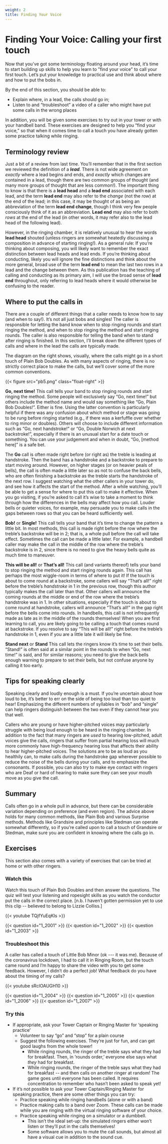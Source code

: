 ```yaml
---
weight: 2
title: Finding Your Voice 
---
```


# Finding Your Voice: Calling your first touch

Now that you’ve got some terminology floating around your head, it’s time to start building up skills to help you learn to "find your voice" to call your first touch. Let’s put your knowledge to practical use and think about where and how to put the bobs in. 

By the end of this section, you should be able to:

*   Explain where, in a lead, the calls should go in;
*   Listen to and “troubleshoot” a video of a caller who might have put some calls in the wrong places

In addition, you will be given some exercises to try out in your tower or with your handbell band. These exercises are designed to help you “find your voice,” so that when it comes time to call a touch you have already gotten some practice talking while ringing.

## Terminology review

Just a bit of a review from last time. You’ll remember that in the first section we reviewed the definition of a **_lead_**. There is not wide agreement on _exactly_ where a lead begins and ends, and _exactly_ which changes are contained in a lead, though there are two common groups of thought (and many more groups of thought that are less common!). The important thing to know is that there is a **lead head** and a **lead end** associated with each lead, and the term **lead end** may also refer to the _change_ (not the _row_) at the end of the lead; in this case, it may be thought of as being an abbreviation of the term **lead end change**, though I think very few people consciously think of it as an abbreviation. **Lead end** may also refer to both _rows_ at the end of the lead (in other words, it may refer also to the lead head of the following lead). 

However, in the ringing chamber, it is relatively unusual to hear the words **lead head** shouted (unless ringers are somewhat heatedly discussing a composition in advance of starting ringing!). As a general rule: If you’re thinking about composing, you will likely want to remember the exact distinction between lead heads and lead ends. If you’re thinking about conducting, likely you will ignore the fine distinctions and think about the more general, broad use of the term **lead end** to mean the last two rows in a lead and the change between them. As this publication has the teaching of calling and conducting as its primary aim, I will use the broad sense of **lead end** throughout, only referring to lead heads where it would otherwise be confusing to the reader.

## Where to put the calls in

There are a couple of different things that a caller needs to know how to say (and when to say!). It’s not all just bobs and singles! The caller is responsible for letting the band know when to stop ringing rounds and start ringing the method, and when to stop ringing the method and start ringing rounds. The caller is also responsible for telling the band when to stand after ringing is finished. In this section, I’ll break down the different types of calls and where in the lead the calls are typically made.

The diagram on the right shows, visually, where the calls might go in a short touch of Plain Bob Doubles. As with many aspects of ringing, there is no strictly correct place to make the calls, but we’ll cover some of the more common conventions.

{{< figure src="pb5.png" class="float-right" >}}

**Go, next time!** This call tells your band to stop ringing rounds and start ringing the method. Some people will exclusively say “Go, next time!” but others include the method name and would say something like “Go, Plain Bob Doubles!”. Either is fine. Using the latter convention is particularly helpful if there was any confusion about which method or stage was going to be rung before ringing started (e.g., if there was a kerfuffle over whether to ring minor or doubles). Others will choose to include different information such as “Go, next handstroke!” or “Go, Double Norwich at next backstroke!”, especially if there is an unusual start for a date touch or something. You can use your judgement and when in doubt, “Go, [method here]” is a safe bet. 

The **Go** call is often made right before (or right as) the treble is leading at handstroke. Then the band has a handstroke and a backstroke to prepare to start moving around. However, on higher stages (or on heavier peals of bells), the call is often made a little later so as not to confuse the back bells, who are often finishing a backstroke as the treble starts the handstroke of the next row. I suggest watching what the other callers in your tower do, and see how it affects the start of the method. After a while watching, you’ll be able to get a sense for where to put this call to make it effective. When you go visiting, if you’re asked to call it’s wise to take a moment to think through how the differences in the bells may affect how you call. Louder bells or quieter voices, for example, may persuade you to make calls in the gaps between rows so that you can be heard sufficiently well.

**Bob!** or **Single!** This call tells your band that it’s time to change the pattern a little bit. In most methods, this call is made right before the row where the treble’s backstroke will be in 2; that is, a whole pull before the call will take effect. Sometimes the call can be made a little later. For example, a handbell caller may make the call in the middle of the row where the treble’s backstroke is in 2, since there is no need to give the heavy bells quite as much time to maneuver.

**This will be all!** or **That’s all!** This call (and variants thereof) tells your band to stop ringing the method and start ringing rounds again. This call has perhaps the most wiggle-room in terms of where to put it! If the touch is about to come round at a backstroke, some callers will say “That’s all!” right before the treble’s _handstroke_ in 1 in the previous row, though this author typically makes the call later than that. Other callers will announce the coming rounds at the middle or end of the row where the treble’s handstroke was in 1. In other situations, especially if the touch is about to come round at handstroke, callers will announce “That’s all!” in the gap right before the bells come into rounds. In handbells, this call is not infrequently made as late as in the middle of the rounds themselves! When you are first learning to call, you are likely going to be calling a touch that comes round at backstroke. If you resolve to say “This will be all!” right before the treble’s handstroke in 1, even if you are a little late it will likely be fine. 

**Stand next** or **Stand** This call lets the ringers know it’s time to set their bells. “Stand!” is often said at a similar point in the rounds to when “Go, next time!” is said, and for similar reasons; you need to give the back bells enough warning to prepare to set their bells, but not confuse anyone by calling it too early. 

## Tips for speaking clearly

Speaking clearly and loudly enough is a must. If you’re uncertain about how loud to be, it’s better to err on the side of being too loud than too quiet to hear! Emphasizing the different numbers of syllables in “bob” and “single” can help ringers distinguish between the two even if they cannot hear you that well. 

Callers who are young or have higher-pitched voices may particularly struggle with being loud enough to be heard in the ringing chamber. In addition to the fact that many ringers are _used_ to hearing low-pitched, adult voices give the calls, ringers that suffer from partial hearing loss will much more commonly have high-frequency hearing loss that affects their ability to hear higher-pitched voices. The solutions are to be as loud as you healthily can, to make calls during the handstroke gap wherever possible to reduce the noise of the bells during your calls, and to emphasize the consonants. If possible, you can also try to make eye contact with ringers who are Deaf or hard of hearing to make sure they can see your mouth move as you give the call.

## Summary

Calls often go in a whole pull in advance, but there can be considerable variation depending on preference (and even region). The advice above holds for many common methods, like Plain Bob and various Surprise methods. Methods like Grandsire and principles like Stedman can operate somewhat differently, so if you’re called upon to call a touch of Grandsire or Stedman, make sure you are confident in knowing where the calls go in.

## Exercises

This section also comes with a variety of exercises that can be tried at home or with other ringers.

### Watch this

Watch this touch of Plain Bob Doubles and then answer the questions. The quiz will test your listening and ropesight skills as you watch the conductor put the calls in the correct place. [n.b. I haven’t gotten permission yet to use this clip -- believed to belong to Lizzie Colliss.]

{{< youtube TQjfYuEqKIs >}}

{{< question id="1_2001" >}}
{{< question id="1_2002" >}}
{{< question id="1_2003" >}}


### Troubleshoot this 

A caller has called a touch of Little Bob Minor (ok --- it was me). Because of the coronavirus lockdown, I had to call it in Ringing Room, but the touch came round and I’m happy to share the video with you to get some feedback. However, I didn’t do a perfect job! What feedback do you have about the timing of my calls?

{{< youtube sRclOAUGH10 >}}

{{< question id="1_2004" >}}
{{< question id="1_2005" >}}
{{< question id="1_2006" >}}
{{< question id="1_2007" >}}

### Try this

*   If appropriate, ask your Tower Captain or Ringing Master for ‘speaking practice’
    *   Volunteer to say “go” and “stop” for a plain course
    *   Suggest the following exercises. They’re just for fun, and can get good laughs from the whole tower!
        *   While ringing rounds, the ringer of the treble says what they had for breakfast. Then, in ‘rounds order,’ everyone else says what _they_ had for breakfast.
        *   While ringing rounds, the ringer of the treble says what they had for breakfast -- and then calls on another ringer at random! The game goes until everyone has been called. It requires concentration to remember who hasn’t been asked to speak yet!
*   If it’s not possible to ask your Tower Captain/Ringing Master for speaking practice, there are some other things you can try:
    *   Practice speaking while ringing handbells (alone or with a band)
    *   Practice making calls to a band over Zoom. These calls can be made while you are ringing with the virtual ringing software of your choice.
    *   Practice speaking while ringing on a simulator or a dumbbell.
        *   This isn’t the ideal set-up: the simulated ringers either won’t listen or they’ll put in the calls themselves!
        *   Some software allows you to mute the call sounds, but almost all have a visual cue in addition to the sound cue.
